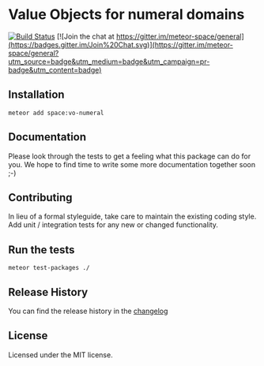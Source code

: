 # Value Objects for numeral domains

[![Build Status](https://travis-ci.org/meteor-space/vo-numeral.svg?branch=master)](https://travis-ci.org/meteor-space/vo-numeral)
[![Join the chat at https://gitter.im/meteor-space/general](https://badges.gitter.im/Join%20Chat.svg)](https://gitter.im/meteor-space/general?utm_source=badge&utm_medium=badge&utm_campaign=pr-badge&utm_content=badge)

## Installation
`meteor add space:vo-numeral`

## Documentation
Please look through the tests to get a feeling what this package can do for you.
We hope to find time to write some more documentation together soon ;-)

## Contributing
In lieu of a formal styleguide, take care to maintain the existing coding style.
Add unit / integration tests for any new or changed functionality.

## Run the tests
`meteor test-packages ./`

## Release History
You can find the release history in the [changelog](https://github.com/meteor-space/vo-numeral/blob/master/CHANGELOG.md)

## License
Licensed under the MIT license.
